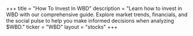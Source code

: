 +++
title = "How To Invest In WBD"
description = "Learn how to invest in WBD with our comprehensive guide. Explore market trends, financials, and the social pulse to help you make informed decisions when analyzing $WBD."
ticker = "WBD"
layout = "stocks"
+++

